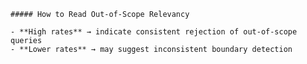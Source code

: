 
    ##### How to Read Out-of-Scope Relevancy

    - **High rates** → indicate consistent rejection of out-of-scope queries  
    - **Lower rates** → may suggest inconsistent boundary detection  
    